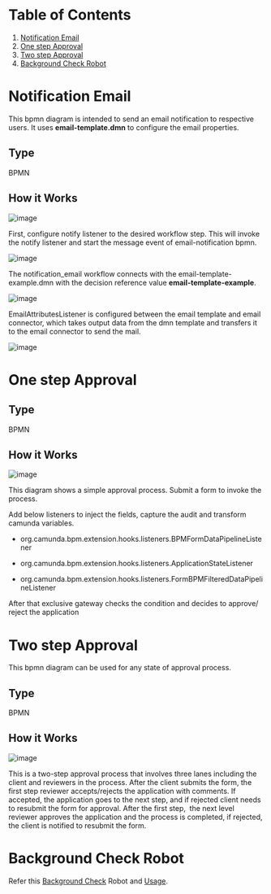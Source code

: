 # Table of Contents
1. [Notification Email](#notification-email)
2. [One step Approval](#one-step-approval)
3. [Two step Approval](#two-step-approval)
4. [Background Check Robot](#background-check-robot)
# Notification Email
This bpmn diagram is intended to send an email notification to respective users. It uses **email-template.dmn** to configure the email properties.
## Type
BPMN
## How it Works

![image](https://user-images.githubusercontent.com/96716528/207521941-fee5fa71-6f71-4bc6-9816-d0e2e04ebff3.png)

First, configure notify listener to the desired workflow step. This will invoke the notify listener and start the message event of email-notification bpmn.


![image](https://user-images.githubusercontent.com/96716528/207522000-579bec45-2488-4da5-ab6b-45621af5c5fe.png)



The notification_email workflow connects with the email-template-example.dmn with the decision reference value **email-template-example**.


![image](https://user-images.githubusercontent.com/96716528/207522072-497fa80a-8cf5-4318-ac5f-f51d270acbb0.png)


 EmailAttributesListener is configured between the email template and email connector, which takes output data from the dmn template and transfers it to the email connector to send the mail.
 

![image](https://user-images.githubusercontent.com/96716528/207522113-aabc1c5b-822e-42b2-ae6b-c261fbcafe7c.png)



# One step Approval
## Type
BPMN
## How it Works

![image](https://user-images.githubusercontent.com/96716528/207522495-ef0fd2e5-288d-41d4-89e6-df134e8ad6c7.png)

This diagram shows a simple approval process. Submit a form to invoke the process.


Add below listeners to inject the fields, capture the audit and transform camunda variables.

- org.camunda.bpm.extension.hooks.listeners.BPMFormDataPipelineListener

- org.camunda.bpm.extension.hooks.listeners.ApplicationStateListener

- org.camunda.bpm.extension.hooks.listeners.FormBPMFilteredDataPipelineListener

After that exclusive gateway checks the condition and decides to approve/ reject the application

# Two step Approval
This bpmn diagram can be used for any state of approval process.
## Type
BPMN
## How it Works
![image](https://user-images.githubusercontent.com/96716528/207524812-4c320a7d-5c6f-4409-bd10-4953dc19484a.png)

This is a two-step approval process that involves three lanes including the client and reviewers in the process.
After the client submits the form, the first step reviewer accepts/rejects the application with comments. If accepted, the application goes to the next step, and if rejected client needs to resubmit the form for approval.
After the first step,  the next level reviewer approves the application and the process is completed, if rejected, the client is notified to resubmit the form.

# Background Check Robot
Refer this [Background Check](https://github.com/AOT-Technologies/forms-flow-ai-extensions/blob/master/rpa-robocorp-extension/external-client-extension/starter-examples/robots/background-check-robot-readme.md) Robot and [Usage](https://github.com/AOT-Technologies/forms-flow-ai-extensions/blob/master/rpa-robocorp-extension/external-client-extension/USAGE.md). 
